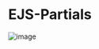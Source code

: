# EJS-Partials
![image](https://github.com/MariaPaulaT/EJS-Partials/assets/69551542/c0bc421c-3cdc-4838-926f-0c58b462b119)
